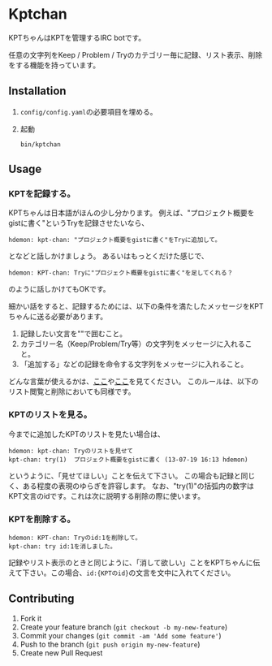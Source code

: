 # Kptchan

KPTちゃんはKPTを管理するIRC botです。

任意の文字列をKeep / Problem / Tryのカテゴリー毎に記録、リスト表示、削除をする機能を持っています。

## Installation

1. `config/config.yaml`の必要項目を埋める。

2. 起動

    ```
    bin/kptchan
    ```
    
## Usage

### KPTを記録する。

KPTちゃんは日本語がほんの少し分かります。
例えば、"プロジェクト概要をgistに書く"というTryを記録させたいなら、

```
hdemon: kpt-chan: "プロジェクト概要をgistに書く"をTryに追加して。
```

となどと話しかけましょう。
あるいはもっとくだけた感じで、

```
hdemon: KPT-chan: Tryに"プロジェクト概要をgistに書く"を足してくれる？
```

のように話しかけてもOKです。

細かい話をすると、記録するためには、以下の条件を満たしたメッセージをKPTちゃんに送る必要があります。

1. 記録したい文言を""で囲むこと。
2. カテゴリー名（Keep/Problem/Try等）の文字列をメッセージに入れること。
3. 「追加する」などの記録を命令する文字列をメッセージに入れること。

どんな言葉が使えるかは、[ここ](https://github.com/hdemon/anata-no-imouto-kpt-chan/blob/master/lib/category_word_map.coffee)や[ここ](https://github.com/hdemon/anata-no-imouto-kpt-chan/blob/master/lib/query_word_map.coffee)を見てください。
このルールは、以下のリスト閲覧と削除においても同様です。

### KPTのリストを見る。

今までに追加したKPTのリストを見たい場合は、

```
hdemon: kpt-chan: Tryのリストを見せて
kpt-chan: try(1)  プロジェクト概要をgistに書く (13-07-19 16:13 hdemon)
```

というように、「見せてほしい」ことを伝えて下さい。
この場合も記録と同じく、ある程度の表現のゆらぎを許容します。
なお、"try(1)"の括弧内の数字はKPT文言のidです。これは次に説明する削除の際に使います。

### KPTを削除する。

```
hdemon: KPT-chan: Tryのid:1を削除して。
kpt-chan: try id:1を消しました。
```

記録やリスト表示のときと同じように、「消して欲しい」ことをKPTちゃんに伝えて下さい。この場合、`id:{KPTのid}`の文言を文中に入れてください。


## Contributing

1. Fork it
2. Create your feature branch (`git checkout -b my-new-feature`)
3. Commit your changes (`git commit -am 'Add some feature'`)
4. Push to the branch (`git push origin my-new-feature`)
5. Create new Pull Request
